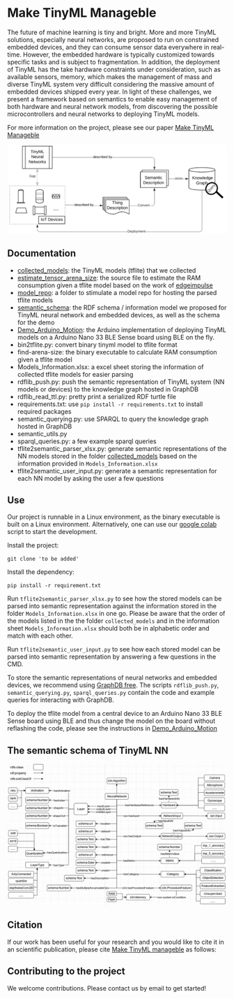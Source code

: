 # Make TinyML Manageble

The future of machine learning is tiny and bright. More and more TinyML solutions, especially neural networks, are proposed to run on constrained embedded devices, and they can consume sensor data everywhere in real-time.  However, the embedded hardware is typically customized towards specific tasks and is subject to fragmentation. In addition, the deployment of TinyML has the take hardware constraints under consideration, such as available sensors, memory, which makes the management of mass and diverse TinyML system very difficult considering the massive amount of embedded devices shipped every year. In light of these challenges, we present a framework based on semantics to enable easy management of both hardware and neural network models, from discovering the possible microcontrollers and neural networks to deploying TinyML models.

For more information on the project, please see our paper
[Make TinyML Manageble]()

![Capture1.png](/_resources/Capture1.PNG)

## Documentation
* [collected_models](): the TinyML models (tflite) that we collected
* [estimate_tensor_arena_size](): the source file to estimate the RAM consumption given a tflite model based on the work of [edgeimpulse](https://github.com/edgeimpulse/tflite-find-arena-size)
* [model_repo](): a folder to stimulate a model repo for hosting the parsed tflite models
* [semantic_schema](): the RDF schema / information model we proposed for TinyML neural network and embedded devices, as well as the schema for the demo
* [Demo_Arduino_Motion](): the Arduino implementation of deploying TinyML models on a Arduino Nano 33 BLE Sense board using BLE on the fly.
* bin2tflite.py: convert binary tinyml model to tflite format
* find-arena-size: the binary executable to calculate RAM consumption given a tflite model
* Models_Information.xlsx: a excel sheet storing the information of collected tflite models for easier parsing
* rdflib_push.py: push the semantic representation of TinyML system (NN models or devices) to the knowledge graph hosted in GraphDB
* rdflib_read_ttl.py: pretty print a serialized RDF turtle file
* requirements.txt: use `pip install -r requirements.txt` to install required packages
* semantic_querying.py: use SPARQL to query the knowledge graph hosted in GraphDB
* semantic_utils.py
* sparql_queries.py: a few example sparql queries
* tflite2semantic_parser_xlsx.py: generate semantic representations of the NN models stored in the folder [collected_models]() based on the information provided in `Models_Information.xlsx`
* tflite2semantic_user_input.py: generate a semantic representation for each NN model by asking the user a few questions

## Use

Our project is runnable in a Linux environment, as the binary executable is built on a Linux environment. Alternatively, one can use our [google colab](https://colab.research.google.com/) script to start the development.

Install the project:

```
git clone 'to be added'
```

Install the dependency:
```
pip install -r requirement.txt
```

Run  `tflite2semantic_parser_xlsx.py` to see how the stored models can be parsed into semantic representation against the information stored in the folder `Models_Information.xlsx` in one go. Please be aware that the order of the models listed in the the folder `collected_models`  and in the information sheet `Models_Information.xlsx` should both be in alphabetic order and match with each other.

Run  `tflite2semantic_user_input.py` to see how each stored model can be parsed into semantic representation by answering a few questions in the CMD.

To store the semantic representations of neural networks and embedded devices, we recommend using [GraphDB free](https://graphdb.ontotext.com/). The scripts `rdflib_push.py`, `semantic_querying.py`, `sparql_queries.py` contain the code and example queries for interacting with GraphDB.

To deploy the tflite model from a central device to an Arduino Nano 33 BLE Sense board using BLE and thus change the model on the board without reflashing the code, please see the instructions in  [Demo_Arduino_Motion]()

## The semantic schema of TinyML NN

![Capture2.png](/_resources/Capture2.PNG)

## Citation
If our work has been useful for your research and you would like to cite it in an scientific publication, please cite [Make TinyML manageble]() as follows:

## Contributing to the project

We welcome contributions. Please contact us by email to get started!
